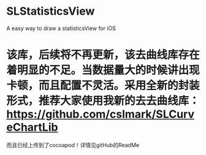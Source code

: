 # SLStatisticsView
A easy way to draw a statisticsView for iOS

# 该库，后续将不再更新，该去曲线库存在着明显的不足。当数据量大的时候讲出现卡顿，而且配置不灵活。采用全新的封装形式，推荐大家使用我新的去去曲线库：https://github.com/cslmark/SLCurveChartLib
而且已经上传到了cocoapod！详情见gitHub的ReadMe



